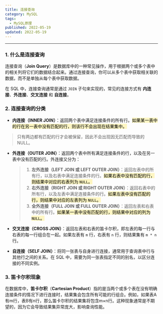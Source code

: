 ```yaml
---
title: 连接查询
category: MySQL
tags:
  - MySQL原理
published: 2022-05-19
updated: 2022-05-19
---
```


---

### 1. 什么是连接查询

连接查询（**Join Query**）是数据库中的一种常见操作，用于根据两个或多个表中的相关列将它们的数据结合起来。通过连接查询，你可以从多个表中获取相关联的数据，而不是单独从每个表中获取数据。

在 SQL 中，连接查询通常是通过 `JOIN` 子句来实现的，常见的连接方式有 **内连接**、**外连接**、**交叉连接** 和 **自连接**。

###  2. 连接查询的分类

+ **内连接（INNER JOIN）**：返回两个表中满足连接条件的所有行。<mark style="background: #FFF3A3A6;">如果某一表中的行在另一表中没有匹配的行，则该行不会出现在结果集中。</mark>
> 只有两边都有匹配的行才会被保留，因此不会出现因无匹配而导致的 NULL。

+ **外连接（OUTER JOIN）**：返回两个表中所有满足连接条件的行，以及在另一表中没有匹配的行。外连接又分为：
	> 1. **左外连接（LEFT JOIN 或 LEFT OUTER JOIN）**：返回左表中的所有行，以及右表中满足连接条件的行。<mark style="background: #FFF3A3A6;">如果右表中没有匹配的行，则结果中对应的右表列为 `NULL`。</mark>
	> 2. **右外连接（RIGHT JOIN 或 RIGHT OUTER JOIN）**：返回右表中的所有行，以及左表中满足连接条件的行。<mark style="background: #FFF3A3A6;">如果左表中没有匹配的行，则结果中对应的左表列为 `NULL`。</mark>
	> 3. **全外连接（FULL JOIN 或 FULL OUTER JOIN）**：返回左表和右表中的所有行。<mark style="background: #FFF3A3A6;">如果某一表中没有匹配的行，则结果中对应的列为 `NULL`。</mark>

+ **交叉连接（CROSS JOIN）**：返回左表和右表的笛卡尔积，即左表的每一行与右表的每一行组合在一起。如果左表有 `m` 行，右表有 `n` 行，则结果集有 `m * n` 行。
+ **自连接（SELF JOIN）**：将同一张表与自身进行连接，通常用于查询表中行与其他行之间的关系。在 SQL 中，需要为同一张表指定不同的别名，以区分连接的不同实例。

### 3. 笛卡尔积现象

在数据库中，**笛卡尔积**（**Cartesian Product**）指的是当两个或多个表在没有明确连接条件的情况下进行连接时，结果集会包含所有可能的行组合。例如，如果表A有m行，表B有n行，那么笛卡尔积的结果集将包含m×n行。这种现象通常是不期望的，因为它会导致结果集异常庞大，影响查询性能。